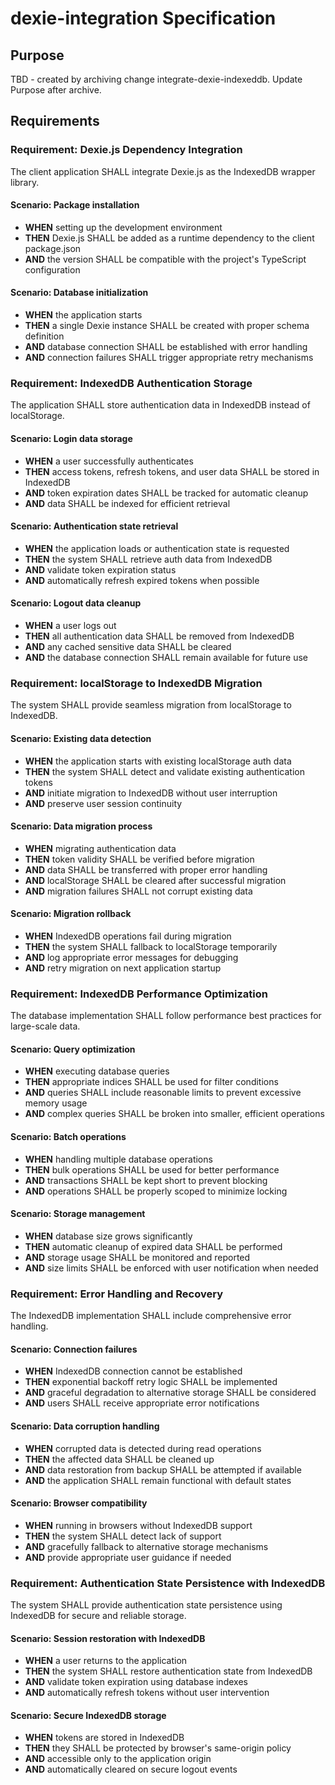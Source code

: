 # dexie-integration Specification

## Purpose

TBD - created by archiving change integrate-dexie-indexeddb. Update Purpose after archive.

## Requirements

### Requirement: Dexie.js Dependency Integration

The client application SHALL integrate Dexie.js as the IndexedDB wrapper library.

#### Scenario: Package installation

- **WHEN** setting up the development environment
- **THEN** Dexie.js SHALL be added as a runtime dependency to the client package.json
- **AND** the version SHALL be compatible with the project's TypeScript configuration

#### Scenario: Database initialization

- **WHEN** the application starts
- **THEN** a single Dexie instance SHALL be created with proper schema definition
- **AND** database connection SHALL be established with error handling
- **AND** connection failures SHALL trigger appropriate retry mechanisms

### Requirement: IndexedDB Authentication Storage

The application SHALL store authentication data in IndexedDB instead of localStorage.

#### Scenario: Login data storage

- **WHEN** a user successfully authenticates
- **THEN** access tokens, refresh tokens, and user data SHALL be stored in IndexedDB
- **AND** token expiration dates SHALL be tracked for automatic cleanup
- **AND** data SHALL be indexed for efficient retrieval

#### Scenario: Authentication state retrieval

- **WHEN** the application loads or authentication state is requested
- **THEN** the system SHALL retrieve auth data from IndexedDB
- **AND** validate token expiration status
- **AND** automatically refresh expired tokens when possible

#### Scenario: Logout data cleanup

- **WHEN** a user logs out
- **THEN** all authentication data SHALL be removed from IndexedDB
- **AND** any cached sensitive data SHALL be cleared
- **AND** the database connection SHALL remain available for future use

### Requirement: localStorage to IndexedDB Migration

The system SHALL provide seamless migration from localStorage to IndexedDB.

#### Scenario: Existing data detection

- **WHEN** the application starts with existing localStorage auth data
- **THEN** the system SHALL detect and validate existing authentication tokens
- **AND** initiate migration to IndexedDB without user interruption
- **AND** preserve user session continuity

#### Scenario: Data migration process

- **WHEN** migrating authentication data
- **THEN** token validity SHALL be verified before migration
- **AND** data SHALL be transferred with proper error handling
- **AND** localStorage SHALL be cleared after successful migration
- **AND** migration failures SHALL not corrupt existing data

#### Scenario: Migration rollback

- **WHEN** IndexedDB operations fail during migration
- **THEN** the system SHALL fallback to localStorage temporarily
- **AND** log appropriate error messages for debugging
- **AND** retry migration on next application startup

### Requirement: IndexedDB Performance Optimization

The database implementation SHALL follow performance best practices for large-scale data.

#### Scenario: Query optimization

- **WHEN** executing database queries
- **THEN** appropriate indices SHALL be used for filter conditions
- **AND** queries SHALL include reasonable limits to prevent excessive memory usage
- **AND** complex queries SHALL be broken into smaller, efficient operations

#### Scenario: Batch operations

- **WHEN** handling multiple database operations
- **THEN** bulk operations SHALL be used for better performance
- **AND** transactions SHALL be kept short to prevent blocking
- **AND** operations SHALL be properly scoped to minimize locking

#### Scenario: Storage management

- **WHEN** database size grows significantly
- **THEN** automatic cleanup of expired data SHALL be performed
- **AND** storage usage SHALL be monitored and reported
- **AND** size limits SHALL be enforced with user notification when needed

### Requirement: Error Handling and Recovery

The IndexedDB implementation SHALL include comprehensive error handling.

#### Scenario: Connection failures

- **WHEN** IndexedDB connection cannot be established
- **THEN** exponential backoff retry logic SHALL be implemented
- **AND** graceful degradation to alternative storage SHALL be considered
- **AND** users SHALL receive appropriate error notifications

#### Scenario: Data corruption handling

- **WHEN** corrupted data is detected during read operations
- **THEN** the affected data SHALL be cleaned up
- **AND** data restoration from backup SHALL be attempted if available
- **AND** the application SHALL remain functional with default states

#### Scenario: Browser compatibility

- **WHEN** running in browsers without IndexedDB support
- **THEN** the system SHALL detect lack of support
- **AND** gracefully fallback to alternative storage mechanisms
- **AND** provide appropriate user guidance if needed

### Requirement: Authentication State Persistence with IndexedDB

The system SHALL provide authentication state persistence using IndexedDB for secure and reliable storage.

#### Scenario: Session restoration with IndexedDB

- **WHEN** a user returns to the application
- **THEN** the system SHALL restore authentication state from IndexedDB
- **AND** validate token expiration using database indexes
- **AND** automatically refresh tokens without user intervention

#### Scenario: Secure IndexedDB storage

- **WHEN** tokens are stored in IndexedDB
- **THEN** they SHALL be protected by browser's same-origin policy
- **AND** accessible only to the application origin
- **AND** automatically cleared on secure logout events
